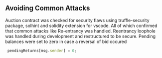 ## Avoiding Common Attacks

Auction contract was checked for security flaws using truffle-security package, solhint and solidity extension for vscode. All of which confirmed that common attacks like Re-entrancy was handled. 
Reentrancy loophole was handled during development and restructured to be secure.
Pending balances were set to zero in case a reversal of bid occured
  ``` javascript
   pendingReturns[msg.sender] = 0;
  ```
